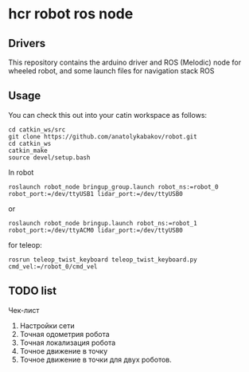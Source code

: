 # hcr robot ros node

## Drivers

This repository contains the arduino driver and ROS (Melodic) node for wheeled robot, and some launch files for navigation stack ROS

## Usage
You can check this out into your catin workspace as follows:

    cd catkin_ws/src
    git clone https://github.com/anatolykabakov/robot.git
    cd catkin_ws
    catkin_make
    source devel/setup.bash

In robot

    roslaunch robot_node bringup_group.launch robot_ns:=robot_0 robot_port:=/dev/ttyUSB1 lidar_port:=/dev/ttyUSB0

or

    roslaunch robot_node bringup.launch robot_ns:=robot_1 robot_port:=/dev/ttyACM0 lidar_port:=/dev/ttyUSB0

for teleop:

    rosrun teleop_twist_keyboard teleop_twist_keyboard.py cmd_vel:=/robot_0/cmd_vel


## TODO list

<!-- 1. Loading map in robot
1.1 Loading map using map_server
1.2 Loading map useing sevice from map server
2. Autonomus drive from point A to point B
2.1 Localization
2.1.1 Localization using offline map and amcl algoritm using inital pose
2.1.2 Localization using offline map and amcl algoritm using global lozalization service
2.2 Package move_base
2.2.1 Describe movebase params for this package

3. Driving amoung dynamic obstacles
3.1. Using local planner from move_base 

4. Send goal pose of robot from topological map in web interface

5. Debugging arduino driver for odometry -->


Чек-лист
1. Настройки сети
2. Точная одометрия робота
3. Точная локализация робота
4. Точное движение в точку 
5. Точное движение в точки для двух роботов.

